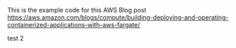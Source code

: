 This is the example code for this AWS Blog post https://aws.amazon.com/blogs/compute/building-deploying-and-operating-containerized-applications-with-aws-fargate/

test 2
